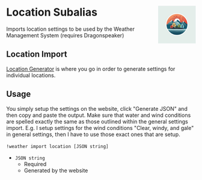 <h1>Location Subalias<img align="right" src="../../../Data/images/main.png" width="100px"></h1>

Imports location settings to be used by the Weather Management System (requires Dragonspeaker)

## Location Import
[Location Generator](https://shadow-draconic-development.github.io/Weather-Management-System---Redux/city.html) is where you go in order to generate settings for individual locations.

## Usage
You simply setup the settings on the website, click "Generate JSON" and then copy and paste the output. Make sure that water and wind conditions are spelled exactly the same as those outlined within the general settings import. E.g. I setup settings for the wind conditions "Clear, windy, and gale" in general settings, then I have to use those exact ones that are setup.

`!weather import location [JSON string]`
- `JSON string`
    - Required
    - Generated by the website